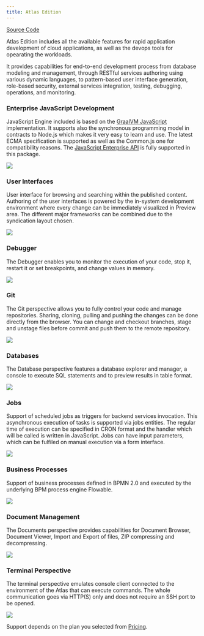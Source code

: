 ```yaml
---
title: Atlas Edition
---
```


<div class="product-tag"><a href="https://github.com/codbex/codbex-atlas" target="_blank">Source Code</a></div>

Atlas Edition includes all the available features for rapid application development of cloud applications, as well as the devops tools for opearating the workloads.

It provides capabilities for end-to-end development process from database modeling and management, through RESTful services authoring using various dynamic languages, to pattern-based user interface generation, role-based security, external services integration, testing, debugging, operations, and monitoring.

### Enterprise JavaScript Development

JavaScript Engine included is based on the <a href="https://www.graalvm.org/latest/reference-manual/js/" target="_blank">GraalVM JavaScript</a> implementation. It supports also the synchronous programming model in contracts to Node.js which makes it very easy to learn and use. The latest ECMA specification is supported as well as the Common.js one for compatibility reasons. The <a href="https://www.dirigible.io/api/" target="_blank">JavaScript Enterprise API</a> is fully supported in this package.

<img class="screenshot" src="/images/features/js-editor.png">

### User Interfaces

User interface for browsing and searching within the published content. Authoring of the user interfaces is powered by the in-system development environment where every change can be immediately visualized in Preview area. The different major frameworks can be combined due to the syndication layout chosen.

<img class="screenshot" src="/images/features/ui-widgets.png">

### Debugger

The Debugger enables you to monitor the execution of your code, stop it, restart it or set breakpoints, and change values in memory.

<img class="screenshot" src="/images/features/debugger-perspective.png">

### Git

The Git perspective allows you to fully control your code and manage repositories. Sharing, cloning, pulling and pushing the changes can be done directly from the browser. You can change and checkout branches, stage and unstage files before commit and push them to the remote repository.

<img class="screenshot" src="/images/features/git-perspective.png">

### Databases

The Database perspective features a database explorer and manager, a console to execute SQL statements and to preview results in table format.

<img class="screenshot" src="/images/features/database-perspective.png">

### Jobs

Support of scheduled jobs as triggers for backend services invocation. This asynchronous execution of tasks is supported via jobs entities. The regular time of execution can be specified in CRON format and the handler which will be called is written in JavaScript. Jobs can have input parameters, which can be fulfiled on manual execution via a form interface.

<img class="screenshot" class="screenshot" src="/images/features/jobs-perspective.png">

### Business Processes

Support of business processes defined in BPMN 2.0 and executed by the underlying BPM process engine Flowable.

<img class="screenshot" src="/images/features/bpm-perspective.png">

### Document Management

The Documents perspective provides capabilities for Document Browser, Document Viewer, Import and Export of files, ZIP compressing and decompressing.

<img class="screenshot" src="/images/features/documents-perspective.png">

### Terminal Perspective

The terminal perspective emulates console client connected to the environment of the Atlas that can execute commands. The whole communication goes via HTTP(S) only and does not require an SSH port to be opened.

<img class="screenshot" src="/images/features/terminal-perspective.png">

<br>

Support depends on the plan you selected from <a href="https://www.codbex.com/pricing/">Pricing</a>.
